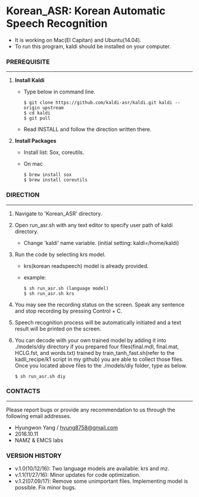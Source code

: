 # Korean_ASR: Korean Automatic Speech Recognition  

- It is working on Mac(El Capitan) and Ubuntu(14.04).
- To run this program, kaldi should be installed on your computer.

### PREREQUISITE
---
1. **Install Kaldi**
	- Type below in command line.
	
		```
		$ git clone https://github.com/kaldi-asr/kaldi.git kaldi --origin upstream
		$ cd kaldi
		$ git pull 
		```
	- Read INSTALL and follow the direction written there.

2. **Install Packages**
	- Install list: Sox, coreutils.
	-  On mac
	
		```
		$ brew install sox
		$ brew install coreutils
		```

### DIRECTION
---

1. Navigate to 'Korean_ASR' directory.
2. Open run_asr.sh with any text editor to specify user path of kaldi directory.
	- Change 'kaldi' name variable. (initial setting: kaldi=/home/kaldi)
3. Run the code by selecting krs model.
	- krs(korean readspeech) model is already provided.
	- example: 
	
		```
		$ sh run_asr.sh (language model)
		$ sh run_asr.sh krs
		```
4. You may see the recording status on the screen. Speak any sentence and stop recording by pressing Control + C.
4. Speech recognition process will be automatically initiated and a text result will be printed on the screen.
5. You can decode with your own trained model by adding it into ./models/diy directory if you prepared four files(final.mdl, final.mat, HCLG.fst, and words.txt) trained by train_tanh_fast.sh(refer to the kadli_recipe/k1 script in my github) you are able to collect those files. Once you located above files to the ./models/diy folder, type as below.

	```
	$ sh run_asr.sh diy
	```

### CONTACTS
---
Please report bugs or provide any recommendation to us through the following email addresses.

* Hyungwon Yang / hyung8758@gmail.com
* 2016.10.11
* NAMZ & EMCS labs

### VERSION HISTORY
- v.1.0(10/12/16): Two language models are available: krs and mz.
- v.1.1(11/27/16): Minor updates for code optimization.
- v.1.2(07.09/17): Remove some unimportant files. Implementing model is possible. Fix minor bugs.

